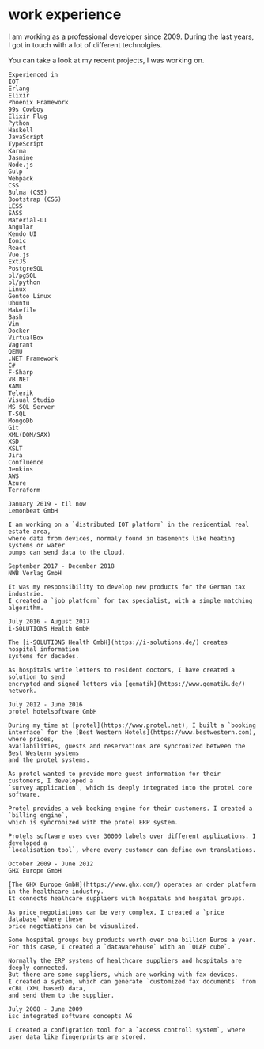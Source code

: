 # work experience

I am working as a professional developer since 2009.
During the last years, I got in touch with a lot of different technolgies. 

You can take a look at my recent projects, I was working on.

<!--more-->


<!--first element will be displayed as card title -->
```tag-cloud
Experienced in
IOT
Erlang
Elixir
Phoenix Framework 
99s Cowboy
Elixir Plug 
Python 
Haskell 
JavaScript 
TypeScript 
Karma 
Jasmine 
Node.js 
Gulp 
Webpack 
CSS 
Bulma (CSS) 
Bootstrap (CSS) 
LESS 
SASS 
Material-UI 
Angular 
Kendo UI 
Ionic 
React 
Vue.js 
ExtJS 
PostgreSQL 
pl/pgSQL 
pl/python 
Linux 
Gentoo Linux 
Ubuntu 
Makefile 
Bash 
Vim 
Docker 
VirtualBox 
Vagrant 
QEMU 
.NET Framework 
C# 
F-Sharp 
VB.NET 
XAML 
Telerik 
Visual Studio
MS SQL Server
T-SQL 
MongoDb 
Git 
XML(DOM/SAX) 
XSD 
XSLT 
Jira 
Confluence 
Jenkins 
AWS 
Azure
Terraform 
```

<!--
experience card:

first line: timespan
second line: company
rest: description

hint: the description will pass a markdown parser
-->

```experience
January 2019 - til now
Lemonbeat GmbH

I am working on a `distributed IOT platform` in the residential real estate area, 
where data from devices, normaly found in basements like heating systems or water 
pumps can send data to the cloud.
```

```experience
September 2017 - December 2018
NWB Verlag GmbH

It was my responsibility to develop new products for the German tax industrie.
I created a `job platform` for tax specialist, with a simple matching algorithm.
```

```experience
July 2016 - August 2017
i-SOLUTIONS Health GmbH

The [i-SOLUTIONS Health GmbH](https://i-solutions.de/) creates hospital information 
systems for decades.

As hospitals write letters to resident doctors, I have created a solution to send 
encrypted and signed letters via [gematik](https://www.gematik.de/) network.
```

```experience
July 2012 - June 2016
protel hotelsoftware GmbH

During my time at [protel](https://www.protel.net), I built a `booking interface` for the [Best Western Hotels](https://www.bestwestern.com), where prices, 
availabilities, guests and reservations are syncronized between the Best Western systems 
and the protel systems.

As protel wanted to provide more guest information for their customers, I developed a 
`survey application`, which is deeply integrated into the protel core software. 

Protel provides a web booking engine for their customers. I created a `billing engine`, 
which is syncronized with the protel ERP system.

Protels software uses over 30000 labels over different applications. I developed a 
`localisation tool`, where every customer can define own translations.
```

```experience
October 2009 - June 2012 
GHX Europe GmbH

[The GHX Europe GmbH](https://www.ghx.com/) operates an order platform in the healthcare industry. 
It connects healhcare suppliers with hospitals and hospital groups.

As price negotiations can be very complex, I created a `price database` where these
price negotiations can be visualized. 

Some hospital groups buy products worth over one billion Euros a year. 
For this case, I created a `datawarehouse` with an `OLAP cube`.

Normally the ERP systems of healthcare suppliers and hospitals are deeply connected. 
But there are some suppliers, which are working with fax devices. 
I created a system, which can generate `customized fax documents` from xCBL (XML based) data,
and send them to the supplier.
```

```experience
July 2008 - June 2009
isc integrated software concepts AG

I created a configration tool for a `access controll system`, where user data like fingerprints are stored.
```
